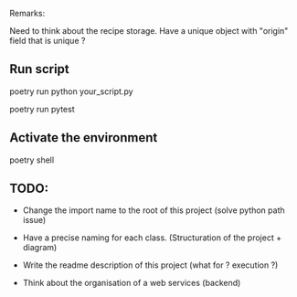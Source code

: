 
Remarks:

Need to think about the recipe storage.
Have a unique object with "origin" field that is unique ? 


## Run script

poetry run python your_script.py

poetry run pytest

## Activate the environment

poetry shell


## TODO: 

- Change the import name to the root of this project (solve python path issue)
- Have a precise naming for each class. (Structuration of the project + diagram)
- Write the readme description of this project (what for ? execution ?)


- Think about the organisation of a web services (backend)
